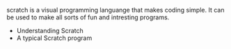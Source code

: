 scratch is a visual programming languange that makes coding simple. It can be used to make all sorts of fun and intresting programs.

- Understanding Scratch
- A typical Scratch program
